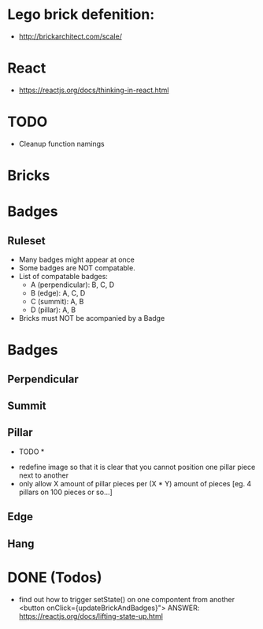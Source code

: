 # Lego brick defenition:
- http://brickarchitect.com/scale/

# React
- https://reactjs.org/docs/thinking-in-react.html

# TODO
- Cleanup function namings

# Bricks

# Badges
## Ruleset
- Many badges might appear at once
- Some badges are NOT compatable.
- List of compatable badges:
    * A (perpendicular): B, C, D
    * B (edge): A, C, D
    * C (summit): A, B
    * D (pillar): A, B
- Bricks must NOT be acompanied by a Badge

# Badges
## Perpendicular

## Summit

## Pillar
* TODO *
- redefine image so that it is clear that you cannot position one pillar piece next to another
- only allow X amount of pillar pieces per (X * Y) amount of pieces [eg. 4 pillars on 100 pieces or so...]

## Edge

## Hang


# DONE (Todos)
- find out how to trigger setState() on one compontent from another <button onClick={updateBrickAndBadges}">
    ANSWER: https://reactjs.org/docs/lifting-state-up.html
